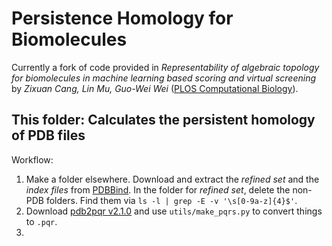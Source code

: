 # Persistence Homology for Biomolecules

Currently a fork of code provided in *Representability of algebraic topology for biomolecules in machine learning based scoring and virtual screening* by *Zixuan Cang, Lin Mu, Guo-Wei Wei* ([PLOS Computational Biology](https://journals.plos.org/ploscompbiol/article?id=10.1371/journal.pcbi.1005929)).

## This folder: Calculates the persistent homology of PDB files

Workflow:
1.  Make a folder elsewhere. Download and extract the *refined set* and the *index files* from [PDBBind](http://www.pdbbind.org.cn/download.php). In the folder for *refined set*, delete the non-PDB folders. Find them via `ls -l | grep -E -v '\s[0-9a-z]{4}$'`.
2. Download [pdb2pqr v2.1.0](https://github.com/Electrostatics/pdb2pqr/releases/tag/v2.1.0) and use `utils/make_pqrs.py` to convert things to `.pqr`.
3.



